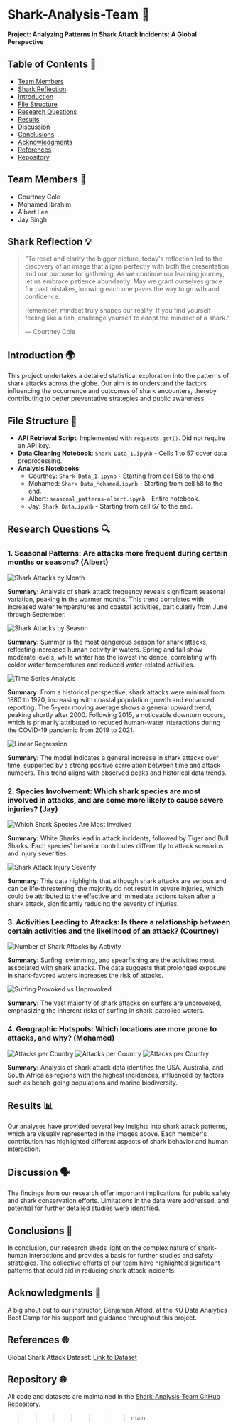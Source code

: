 # Shark-Analysis-Team 🦈
**Project: Analyzing Patterns in Shark Attack Incidents: A Global Perspective**

## Table of Contents 📑
- [Team Members](#team-members)
- [Shark Reflection](#shark-reflection)
- [Introduction](#introduction)
- [File Structure](#file-structure)
- [Research Questions](#research-questions)
- [Results](#results)
- [Discussion](#discussion)
- [Conclusions](#conclusions)
- [Acknowledgments](#acknowledgments)
- [References](#references)
- [Repository](#repository)

## Team Members 👥
- Courtney Cole
- Mohamed Ibrahim
- Albert Lee
- Jay Singh

## Shark Reflection 💡
> "To reset and clarify the bigger picture, today's reflection led to the discovery of an image that aligns perfectly with both the presentation and our purpose for gathering. As we continue our learning journey, let us embrace patience abundantly. May we grant ourselves grace for past mistakes, knowing each one paves the way to growth and confidence.
>
> Remember, mindset truly shapes our reality. If you find yourself feeling like a fish, challenge yourself to adopt the mindset of a shark."
>
> — Courtney Cole

## Introduction 🌍
This project undertakes a detailed statistical exploration into the patterns of shark attacks across the globe. Our aim is to understand the factors influencing the occurrence and outcomes of shark encounters, thereby contributing to better preventative strategies and public awareness.

## File Structure 📂
- **API Retrieval Script**: Implemented with `requests.get()`. Did not require an API key.
- **Data Cleaning Notebook**: `Shark Data_1.ipynb` - Cells 1 to 57 cover data preprocessing.
- **Analysis Notebooks**:
  - Courtney: `Shark Data_1.ipynb` - Starting from cell 58 to the end.
  - Mohamed: `Shark Data_Mohamed.ipynb` - Starting from cell 58 to the end.
  - Albert: `seasonal_patterns-albert.ipynb` - Entire notebook.
  - Jay: `Shark Data.ipynb` - Starting from cell 67 to the end.


## Research Questions 🔍
### 1. Seasonal Patterns: Are attacks more frequent during certain months or seasons? (Albert)

![Shark Attacks by Month](Data-Visualizations/Seasonal-Patterns-Albert/shark_attacks_by_month.png "Shark Attacks by Month")

**Summary:** Analysis of shark attack frequency reveals significant seasonal variation, peaking in the warmer months. This trend correlates with increased water temperatures and coastal activities, particularly from June through September.

![Shark Attacks by Season](Data-Visualizations/Seasonal-Patterns-Albert/shark_attacks_by_season.png "Shark Attacks by Season")

**Summary:** Summer is the most dangerous season for shark attacks, reflecting increased human activity in waters. Spring and fall show moderate levels, while winter has the lowest incidence, correlating with colder water temperatures and reduced water-related activities.

![Time Series Analysis](Data-Visualizations/Seasonal-Patterns-Albert/shark_attacks_trends_over_years.png "Time Series Analysis")

**Summary:** From a historical perspective, shark attacks were minimal from 1880 to 1920, increasing with coastal population growth and enhanced reporting. The 5-year moving average shows a general upward trend, peaking shortly after 2000. Following 2015, a noticeable downturn occurs, which is primarily attributed to reduced human-water interactions during the COVID-19 pandemic from 2019 to 2021.

![Linear Regression](Data-Visualizations/Seasonal-Patterns-Albert/linear_regression_on_shark_attacks.png "Linear Regression")

**Summary:** The model indicates a general increase in shark attacks over time, supported by a strong positive correlation between time and attack numbers. This trend aligns with observed peaks and historical data trends.

### 2. Species Involvement: Which shark species are most involved in attacks, and are some more likely to cause severe injuries? (Jay)

![Which Shark Species Are Most Involved](Data-Visualizations/Species-Involvement-Jay/shark_species_involvement.png "Which Shark Species Are Most Involved")

**Summary:** White Sharks lead in attack incidents, followed by Tiger and Bull Sharks. Each species' behavior contributes differently to attack scenarios and injury severities.

![Shark Attack Injury Severity](Data-Visualizations/Species-Involvement-Jay/shark_attack_severity.png "Do Shark Attacks Leave Severe Injuries")

**Summary:** This data highlights that although shark attacks are serious and can be life-threatening, the majority do not result in severe injuries, which could be attributed to the effective and immediate actions taken after a shark attack, significantly reducing the severity of injuries.

### 3. Activities Leading to Attacks: Is there a relationship between certain activities and the likelihood of an attack? (Courtney)

![Number of Shark Attacks by Activity](Data-Visualizations/Activities-Leading-to-Attacks-Courtney/shark_attacks_by_activity.png "Number of Shark Attacks by Activity")

**Summary:** Surfing, swimming, and spearfishing are the activities most associated with shark attacks. The data suggests that prolonged exposure in shark-favored waters increases the risk of attacks.

![Surfing Provoked vs Unprovoked](Data-Visualizations/Activities-Leading-to-Attacks-Courtney/surfing_provoked_unprovoked.png "Surfing Deep Dive: Provoked v. Unprovoked")

**Summary:** The vast majority of shark attacks on surfers are unprovoked, emphasizing the inherent risks of surfing in shark-patrolled waters.

### 4. Geographic Hotspots: Which locations are more prone to attacks, and why? (Mohamed)

![Attacks per Country](Data-Visualizations/Geographic-Hotspots-Mohamed/attacks_per_country_bar_graph.png "Attacks per Country")
![Attacks per Country](Data-Visualizations/Geographic-Hotspots-Mohamed/attacks_per_country_pie_chart.png "Attacks per Country")
![Attacks per Country](Data-Visualizations/Geographic-Hotspots-Mohamed/top_us_states_for_shark_attacks.png "Attacks per Country")

**Summary:** Analysis of shark attack data identifies the USA, Australia, and South Africa as regions with the highest incidences, influenced by factors such as beach-going populations and marine biodiversity.

## Results 📊
Our analyses have provided several key insights into shark attack patterns, which are visually represented in the images above. Each member's contribution has highlighted different aspects of shark behavior and human interaction.

## Discussion 🗣️
The findings from our research offer important implications for public safety and shark conservation efforts. Limitations in the data were addressed, and potential for further detailed studies were identified.

## Conclusions 🏁
In conclusion, our research sheds light on the complex nature of shark-human interactions and provides a basis for further studies and safety strategies. The collective efforts of our team have highlighted significant patterns that could aid in reducing shark attack incidents.

## Acknowledgments 👏
A big shout out to our instructor, Benjamen Alford, at the KU Data Analytics Boot Camp for his support and guidance throughout this project.

## References 🌐
Global Shark Attack Dataset: [Link to Dataset](https://public.opendatasoft.com/explore/dataset/global-shark-attack/table/?flg=en-us&disjunctive.country&disjunctive.area&disjunctive.activity&dataChart)

## Repository 🌐

All code and datasets are maintained in the [Shark-Analysis-Team GitHub Repository](https://github.com/CourtneyCole123/Shark-Analysis-Team/tree/main).


>>>>>>> main

